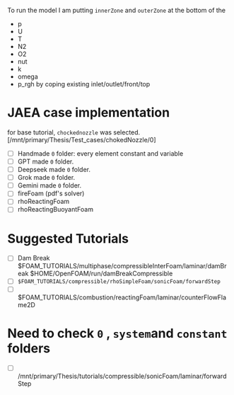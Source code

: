 To run the model I am putting `innerZone` and `outerZone` at the bottom of the
- p
- U
- T
- N2
- O2
- nut
- k
- omega
- p_rgh
by coping existing inlet/outlet/front/top 

# JAEA case implementation
for base tutorial, `chockednozzle` was selected.
[/mnt/primary/Thesis/Test_cases/chokedNozzle/0]
- [ ] Handmade `0` folder: every element constant and variable
- [ ] GPT made `0` folder.
- [ ] Deepseek made `0` folder.
- [ ] Grok made `0` folder.
- [ ] Gemini made `0` folder.
- [ ] fireFoam (pdf's solver)
- [ ] rhoReactingFoam
- [ ] rhoReactingBuoyantFoam

# Suggested Tutorials

- [ ] Dam Break $FOAM_TUTORIALS/multiphase/compressibleInterFoam/laminar/damBreak $HOME/OpenFOAM/run/damBreakCompressible
- [ ] `$FOAM_TUTORIALS/compressible/rhoSimpleFoam/sonicFoam/forwardStep`
- [ ] $FOAM_TUTORIALS/combustion/reactingFoam/laminar/counterFlowFlame2D

# Need to check `0` , `system`and `constant` folders

- [ ] /mnt/primary/Thesis/tutorials/compressible/sonicFoam/laminar/forwardStep